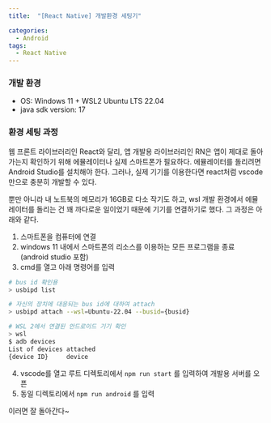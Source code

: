```yaml
---
title:  "[React Native] 개발환경 세팅기"

categories:
  - Android
tags:
  - React Native
---
```


### 개발 환경
- OS: Windows 11 + WSL2 Ubuntu LTS 22.04
- java sdk version: 17

### 환경 세팅 과정
웹 프론트 라이브러리인 React와 달리, 앱 개발용 라이브러리인 RN은 앱이 제대로 돌아가는지 확인하기 위해 에뮬레이터나 실제 스마트폰가 필요하다. 에뮬레이터를 돌리려면 Android Studio를 설치해야 한다. 그러나, 실제 기기를 이용한다면 react처럼 vscode만으로 충분히 개발할 수 있다.

뿐만 아니라 내 노트북의 메모리가 16GB로 다소 작기도 하고, wsl 개발 환경에서 에뮬레이터를 돌리는 건 꽤 까다로운 일이었기 때문에 기기를 연결하기로 했다. 그 과정은 아래와 같다.

1. 스마트폰을 컴퓨터에 연결
2. windows 11 내에서 스마트폰의 리소스를 이용하는 모든 프로그램을 종료
(android studio 포함)
3. cmd를 열고 아래 명령어를 입력

```bash
# bus id 확인용
> usbipd list

# 자신의 장치에 대응되는 bus id에 대하여 attach
> usbipd attach --wsl=Ubuntu-22.04 --busid={busid}

# WSL 2에서 연결된 안드로이드 기기 확인
> wsl
$ adb devices
List of devices attached
{device ID}     device
```

4. vscode를 열고 루트 디렉토리에서 `npm run start` 를 입력하여 개발용 서버를 오픈
5. 동일 디렉토리에서 `npm run android` 를 입력

이러면 잘 돌아간다~